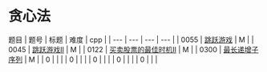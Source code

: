 <!--
 * @Author: QDX
 * @Date: 2022-12-23 11:36:17
 * @Description: 
-->
# 贪心法

题目
| 题号 | 标题 | 难度 | cpp | 
| --- | --- | --- | --- |
| 0055 | [跳跃游戏](../solutions/0055_%E8%B7%B3%E8%B7%83%E6%B8%B8%E6%88%8F.ipynb) | M |
| 0045 | [跳跃游戏II](../solutions/0045_%E8%B7%B3%E8%B7%83%E6%B8%B8%E6%88%8F.ipynb) | M |
| 0122 | [买卖股票的最佳时机II](../solutions/0122_%E4%B9%B0%E5%8D%96%E8%82%A1%E7%A5%A8%E7%9A%84%E6%9C%80%E4%BD%B3%E6%97%B6%E6%9C%BAII.ipynb) | M |
| 0300 | [最长递增子序列](../solutions/0300_%E6%9C%80%E9%95%BF%E9%80%92%E5%A2%9E%E5%AD%90%E5%BA%8F%E5%88%97.ipynb) | M |
| 0 | []() |  |
| 0 | []() |  |
| 0 | []() |  |
| 0 | []() |  |
| 0 | []() |  |